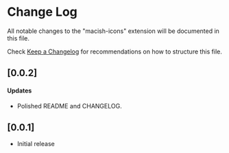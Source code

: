 # Change Log

All notable changes to the "macish-icons" extension will be documented in this file.

Check [Keep a Changelog](http://keepachangelog.com/) for recommendations on how to structure this file.

## [0.0.2]
#### Updates
- Polished README and CHANGELOG.

## [0.0.1]
- Initial release
